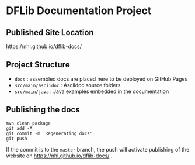 # DFLib Documentation Project

## Published Site Location

https://nhl.github.io/dflib-docs/

## Project Structure

* `docs` : assembled docs are placed here to be deployed on GitHub Pages
* `src/main/asciidoc` : Asciidoc source folders
* `src/main/java` : Java examples embedded in the documentation

## Publishing the docs

```
mvn clean package
git add -A
git commit -m 'Regenerating docs'
git push
```

If the commit is to the `master` branch, the push will activate publishing of the website on 
https://nhl.github.io/dflib-docs/ .